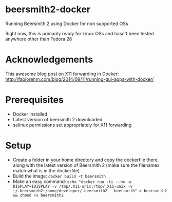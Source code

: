 # beersmith2-docker
Running Beersmith 2 using Docker for non supported OSs

Right now, this is primarily ready for Linux OSs and hasn't been tested anywhere other than Fedora 28

# Acknowledgements
This awesome blog post on X11 forwarding in Docker: http://fabiorehm.com/blog/2014/09/11/running-gui-apps-with-docker/

# Prerequisites
 * Docker installed
 * Latest version of beersmith 2 downloaded
 * selinux permissions set appropriately for X11 forwarding

# Setup
 * Create a folder in your home directory and copy the dockerfile there, along with the latest version of Beersmith 2 (make sure the filenames match what is in the dockerfile)
 * Build the image: `docker build -t beersmith .`
 * Make an easy command: `echo "docker run -ti --rm -e DISPLAY=$DISPLAY -v /tmp/.X11-unix:/tmp/.X11-unix -v ~/.beersmith2:/home/developer/.beersmith2   beersmith" > beersmith2 && chmod +x beersmith2`
